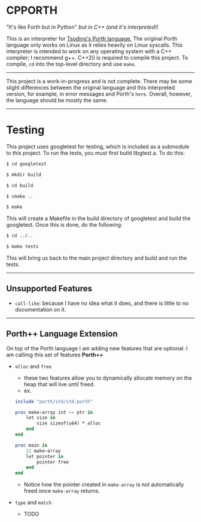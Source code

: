 CPPORTH
===

"It's like Forth but in Python" *but in C++ \(and it's interpreted!\)*

This is an interpreter for [Tsoding's Porth language.](https://gitlab.com/tsoding/porth) The original Porth language only works on Linux as it relies heavily on Linux syscalls. This interpreter is intended to work on any operating system with a C++ compiler; I recommend g++. C++20 is required to compile this project.
To compile, `cd` into the top-level directory and use `make`.

---
This project is a work-in-progress and is not complete. There may be some slight differences between the original language and this interpreted version, for example,
in error messages and Porth's `here`. Overall, however, the language should be mostly the same.

---
Testing
==

This project uses googletest for testing, which is included as a submodule to this project.
To run the tests, you must first build libgtest.a. To do this:

```bash
$ cd googletest

$ mkdir build

$ cd build

$ cmake ..

$ make
```

This will create a Makefile in the build directory of googletest and build the googletest.
Once this is done, do the following:

```bash
$ cd ../..

$ make tests
```

This will bring us back to the main project directory and build and run the tests.

---
## Unsupported Features

* `call-like`: because I have no idea what it does, and there is little to no documentation on it.
---
## Porth++ Language Extension
On top of the Porth language I am adding new features that are optional. I am callimg this set of features **Porth++**

* `alloc` and `free`
  - these two features allow you to dynamically allocate memory on the heap that will live until freed.
  - ex.
  ```ruby
  include "porth/std/std.porth"

  proc make-array int -- ptr in
      let size in
          size sizeof(u64) * alloc
      end
  end

  proc main in
      12 make-array
      let pointer in
          pointer free
      end
  end
  ```
  - Notice how the pointer created in `make-array` is not automatically freed once `make-array` returns.

 * `type` and `match`
   - TODO

